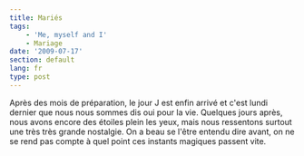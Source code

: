 ```yaml
---
title: Mariés
tags:
    - 'Me, myself and I'
    - Mariage
date: '2009-07-17'
section: default
lang: fr
type: post
---
```


Après des mois de préparation, le jour J est enfin arrivé et c'est lundi dernier que nous nous sommes dis oui pour la vie. Quelques jours après, nous avons encore des étoiles plein les yeux, mais nous ressentons surtout une très très grande nostalgie. On a beau se l'être entendu dire avant, on ne se rend pas compte à quel point ces instants magiques passent vite.